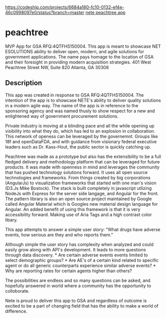 https://codeship.com/projects/6684a180-fc10-0132-ef4e-46c0998097e0/status?branch=master
[nete peachtree app](peachtree.nete.com)
# peachtree
MVP App for GSA RFQ:4QTFHS150004. This app is meant to showcase NET ESOLUTIONS ability to deliver open, modern, and agile solutions for government applications. The name pays homage to the location of GSA and their foresight in providing modern acquisition strategies. 401 West Peachtree Street NW, Suite 820 Atlanta, GA 30308
## Description
This app was created in response to GSA RFQ:4QTFHS150004. The intention of the app is to showcase NETE's ability to deliver quality solutions in a modern agile way. The name of the app is in reference to the sponsoring agency and was named thusly to show respect for a new and enlightened way of  government procurement solutions.

Private industry is moving at a blinding pace and all the while opening up visibility into what they do, which has led to an explosion in collaboration. This network of openess can be leveraged by the governemnt. Groups like 18f and openDataFDA, and with guidance from visionary federal executive leaders such as Dr. Kass-Hout, the public sector is quickly catching up.

Peachtree was made as a prototype but also has the extensibility to be a full fledged delivery and methodology platform that can be leveraged for future products. It was made with openness in mind and leverages the community that has pushed technology solutions forward. It uses all open source technologies and frameworks. From things created by big corporations (AngularJs) to visualization frameworks that started with one man's vision (D3.Js Mike Bostock). The stack is built completely in javascript utlizing NodeJs with Express for the server side langage, and Angular for the front. The pattern library is also an open source project maintained by Google called Angular Material which is Googles new material design language for Angular. An added benefit of using this framework is that it is very accessibility forward. Making use of Aria Tags and a high contrast color libary.

This app attempts to answer a simple user story:
    "What drugs have adverse events, how serious are they and who reports them."

Although simple the user story has complexity when analyzed and could easily grow along with API's development. It leads to more questions through data discovery.
    * Are certain adverse events events limited to select demographic groups?
    * Are AE's of a certain kind related to specific agent or do all generic counterparts experience similar adverse events?
    * Why are reporting rates for certain agents higher than others?
    
The possibilities are endless and so many questions can be asked, and hopefully answered in world where a community has the opportunity to colloborate.

Nete is proud to deliver this app to GSA and regardless of outcome is excited to be a part of changing field that has the ability to make a world of difference.

